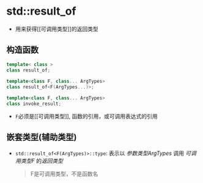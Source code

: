 # std::result_of

- 用来获得[[可调用类型]]的返回类型

## 构造函数

```c++
template< class >  
class result_of;
  
template<class F, class... ArgTypes>  
class result_of<F(ArgTypes...)>;

template<class F, class... ArgTypes>  
class invoke_result;
```

- `F`必须是[[可调用类型]], 函数的引用，或可调用表达式的引用

## 嵌套类型(辅助类型) 

- `std::result_of<F(ArgTypes)>::type`:  表示以 *参数类型ArgTypes* 调用 *可调用类型F* 的*返回类型*
  > F是可调用类型，不是函数名